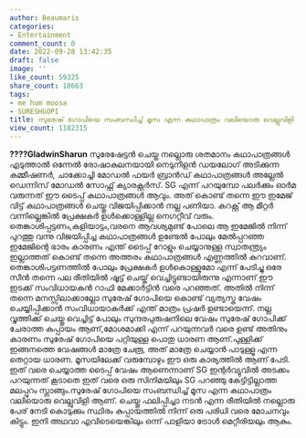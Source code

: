 ```yaml
---
author: Beaumaris
categories:
- Entertainment
comment_count: 0
date: 2022-09-28 13:42:35
draft: false
image: ''
like_count: 59325
share_count: 18663
tags:
- me hum moosa
- SURESHGOPI
title: സുരേഷ് ഗോപിയെ സംബന്ധിച്ച് മൂസ എന്ന കഥാപാത്രം വലിയൊരു വെല്ലുവിളി ആണ്
view_count: 1182315
---
```


**????GladwinSharun** സുരേഷേട്ടൻ ചെയ്ത നല്ലൊരു ശതമാനം കഥാപാത്രങ്ങൾ എടുത്താൽ ഒന്നേൽ രോഷാകുലനയായി നെടുനീളൻ ഡയലോഗ് അടിക്കുന്ന കമ്മീഷണർ, ചാക്കോച്ചി മോഡൽ ഫയർ ബ്രാൻഡ് കഥാപാത്രങ്ങൾ അല്ലേൽ ഡെന്നിസ് മോഡൽ സോഫ്റ്റ്‌ ക്യാരക്റ്റർസ്. SG എന്ന് പറയുമ്പോ പലർക്കും ഓർമ വരുന്നത് ഈ ടൈപ്പ് കഥാപാത്രങ്ങൾ ആവും. അത് കൊണ്ട് തന്നെ ഈ ഇമേജ് വിട്ട് കഥാപാത്രങ്ങൾ ചെയ്തു വിജയിപ്പിക്കാൻ നല്ല പണിയാ. കറക്റ്റ് ആ മീറ്റർ വന്നില്ലെങ്കിൽ പ്രേക്ഷകർ ഉൾക്കൊള്ളില്ല നെഗറ്റീവ് വരും. തെങ്കാശിപ്പട്ടണം,കളിയാട്ടം,വരനെ ആവശ്യമുണ്ട് പോലെ ആ ഇമേജിൽ നിന്ന് പുറത്തു വന്നു വിജയിപ്പിച്ച കഥാപാത്രങ്ങൾ ഉണ്ടേൽ പോലും മേൽപ്പറഞ്ഞ ഇമേജിന്റെ ഭാരം കാരണം എന്ത് ടൈപ്പ് റോളും ചെയ്യാനുള്ള സ്വാതന്ത്ര്യം ഇല്ലാത്തത് കൊണ്ട് തന്നെ അത്തരം കഥാപാത്രങ്ങൾ എണ്ണത്തിൽ കുറവാണ്. തെങ്കാശിപട്ടണത്തിൽ പോലും പ്രേക്ഷകർ ഉൾകൊള്ളുമോ എന്ന് പേടിച്ചു ഒരേ സീൻ തന്നെ പല രീതിയിൽ ഷൂട്ട് ചെയ്ത് വെച്ചിട്ടുണ്ടായിരുന്നു എന്നാണ് ഈ ഇടക്ക് സംവിധായകൻ റാഫി മേക്കാർട്ടിൻ വരെ പറഞ്ഞത്. അതിൽ നിന്ന് തന്നെ മനസ്സിലാക്കാല്ലോ സുരേഷ് ഗോപിയെ കൊണ്ട് വ്യത്യസ്ത വേഷം ചെയ്യിപ്പിക്കാൻ സംവിധായാകർക്ക് എന്ത് മാത്രം പ്രഷർ ഉണ്ടായെന്ന്. നല്ല വൃത്തിക്ക് ചെയ്തു വെച്ചിട്ട് പോലും സുന്ദരപുരുഷനിലെ വേഷം സുരേഷ് ഗോപിക്ക് ചേരാത്ത കുപ്പായം ആണ്,മോശമാക്കി എന്ന് പറയുന്നവർ വരെ ഉണ്ട് അതിനും കാരണം സുരേഷ് ഗോപിയെ പറ്റിയുള്ള പൊതു ധാരണ ആണ്.പുള്ളിക്ക് ഇങ്ങനത്തെ വേഷങ്ങൾ മാത്രേ ചേരൂ, അത് മാത്രേ ചെയ്യാൻ പാടുള്ളൂ എന്ന തെറ്റായ ധാരണ. മൂസയിലേക്ക് വരുമ്പോഴും ഈ ഒരു കാര്യത്തിൽ ആണ് പേടി. ഇത് വരെ ചെയ്യാത്ത ടൈപ്പ് വേഷം ആണെന്നാണ് SG ഇന്റർവ്യുവിൽ അടക്കം പറയുന്നത് കൂടാതെ ഇത് വരെ ഒരു സിനിമയിലും SG പറഞ്ഞു കേട്ടിട്ടില്ലാത്ത മലപ്പുറം സ്ലാങ്ങും.സുരേഷ് ഗോപിയെ സംബന്ധിച്ച് മൂസ എന്ന കഥാപാത്രം വലിയൊരു വെല്ലുവിളി ആണ്. ചെയ്തു ഫലിപ്പിച്ചാ നടൻ എന്ന രീതിയിൽ നല്ലൊരു പേര് നേടി കൊടുക്കും സ്ഥിരം കുപ്പായത്തിൽ നിന്ന് ഒരു പരിധി വരെ മോചനവും കിട്ടും. ഇനി അഥവാ എവിടെയെങ്കിലും ഒന്ന് പാളിയാ ട്രോൾ മെറ്റീരിയലും ആകും.